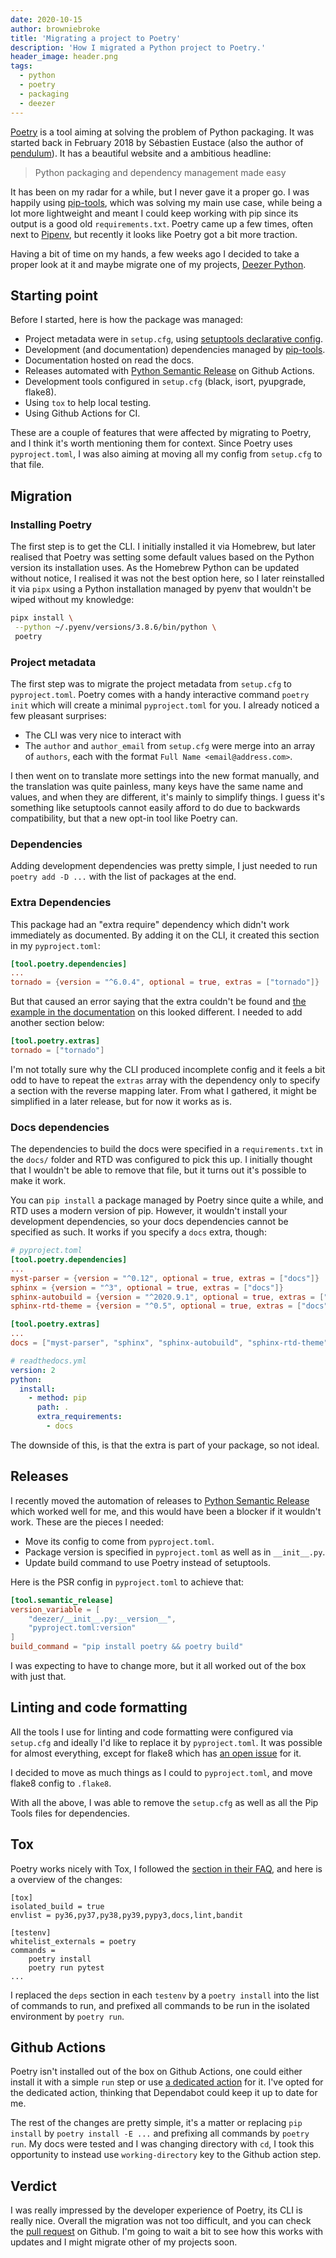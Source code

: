 ```yaml
---
date: 2020-10-15
author: browniebroke
title: 'Migrating a project to Poetry'
description: 'How I migrated a Python project to Poetry.'
header_image: header.png
tags:
  - python
  - poetry
  - packaging
  - deezer
---
```


[Poetry] is a tool aiming at solving the problem of Python packaging. It was started back in February 2018 by Sébastien Eustace (also the author of [pendulum]). It has a beautiful website and a ambitious headline:

> Python packaging and dependency management made easy

It has been on my radar for a while, but I never gave it a proper go. I was happily using [pip-tools], which was solving my main use case, while being a lot more lightweight and meant I could keep working with pip since its output is a good old `requirements.txt`. Poetry came up a few times, often next to [Pipenv], but recently it looks like Poetry got a bit more traction.

Having a bit of time on my hands, a few weeks ago I decided to take a proper look at it and maybe migrate one of my projects, [Deezer Python].

## Starting point

Before I started, here is how the package was managed:

- Project metadata were in `setup.cfg`, using [setuptools declarative config][setup-cfg].
- Development (and documentation) dependencies managed by [pip-tools].
- Documentation hosted on read the docs.
- Releases automated with [Python Semantic Release][psr] on Github Actions.
- Development tools configured in `setup.cfg` (black, isort, pyupgrade, flake8).
- Using `tox` to help local testing.
- Using Github Actions for CI.

These are a couple of features that were affected by migrating to Poetry, and I think it's worth mentioning them for context. Since Poetry uses `pyproject.toml`, I was also aiming at moving all my config from `setup.cfg` to that file.

## Migration

### Installing Poetry

The first step is to get the CLI. I initially installed it via Homebrew, but later realised that Poetry was setting some default values based on the Python version its installation uses. As the Homebrew Python can be updated without notice, I realised it was not the best option here, so I later reinstalled it via `pipx` using a Python installation managed by pyenv that wouldn't be wiped without my knowledge:

```sh
pipx install \
 --python ~/.pyenv/versions/3.8.6/bin/python \
 poetry
```

### Project metadata

The first step was to migrate the project metadata from `setup.cfg` to `pyproject.toml`. Poetry comes with a handy interactive command `poetry init` which will create a minimal `pyproject.toml` for you. I already noticed a few pleasant surprises:

- The CLI was very nice to interact with
- The `author` and `author_email` from `setup.cfg` were merge into an array of `authors`, each with the format `Full Name <email@address.com>`.

I then went on to translate more settings into the new format manually, and the translation was quite painless, many keys have the same name and values, and when they are different, it's mainly to simplify things. I guess it's something like setuptools cannot easily afford to do due to backwards compatibility, but that a new opt-in tool like Poetry can.

### Dependencies

Adding development dependencies was pretty simple, I just needed to run `poetry add -D ...` with the list of packages at the end.

### Extra Dependencies

This package had an "extra require" dependency which didn't work immediately as documented. By adding it on the CLI, it created this section in my `pyproject.toml`:

```toml
[tool.poetry.dependencies]
...
tornado = {version = "^6.0.4", optional = true, extras = ["tornado"]}
```

But that caused an error saying that the extra couldn't be found and [the example in the documentation][extras-ex] on this looked different. I needed to add another section below:

```toml
[tool.poetry.extras]
tornado = ["tornado"]
```

I'm not totally sure why the CLI produced incomplete config and it feels a bit odd to have to repeat the `extras` array with the dependency only to specify a section with the reverse mapping later. From what I gathered, it might be simplified in a later release, but for now it works as is.

### Docs dependencies

The dependencies to build the docs were specified in a `requirements.txt` in the `docs/` folder and RTD was configured to pick this up. I initially thought that I wouldn't be able to remove that file, but it turns out it's possible to make it work.

You can `pip install` a package managed by Poetry since quite a while, and RTD uses a modern version of pip. However, it wouldn't install your development dependencies, so your docs dependencies cannot be specified as such. It works if you specify a `docs` extra, though:

```toml
# pyproject.toml
[tool.poetry.dependencies]
...
myst-parser = {version = "^0.12", optional = true, extras = ["docs"]}
sphinx = {version = "^3", optional = true, extras = ["docs"]}
sphinx-autobuild = {version = "^2020.9.1", optional = true, extras = ["docs"]}
sphinx-rtd-theme = {version = "^0.5", optional = true, extras = ["docs"]}

[tool.poetry.extras]
...
docs = ["myst-parser", "sphinx", "sphinx-autobuild", "sphinx-rtd-theme"]
```

```yaml
# readthedocs.yml
version: 2
python:
  install:
    - method: pip
      path: .
      extra_requirements:
        - docs
```

The downside of this, is that the extra is part of your package, so not ideal.

## Releases

I recently moved the automation of releases to [Python Semantic Release][psr] which worked well for me, and this would have been a blocker if it wouldn't work. These are the pieces I needed:

- Move its config to come from `pyproject.toml`.
- Package version is specified in `pyproject.toml` as well as in `__init__.py`.
- Update build command to use Poetry instead of setuptools.

Here is the PSR config in `pyproject.toml` to achieve that:

```toml
[tool.semantic_release]
version_variable = [
    "deezer/__init__.py:__version__",
    "pyproject.toml:version"
]
build_command = "pip install poetry && poetry build"
```

I was expecting to have to change more, but it all worked out of the box with just that.

## Linting and code formatting

All the tools I use for linting and code formatting were configured via `setup.cfg` and ideally I'd like to replace it by `pyproject.toml`. It was possible for almost everything, except for flake8 which has [an open issue][flake8-issue] for it.

I decided to move as much things as I could to `pyproject.toml`, and move flake8 config to `.flake8`.

With all the above, I was able to remove the `setup.cfg` as well as all the Pip Tools files for dependencies.

## Tox

Poetry works nicely with Tox, I followed the [section in their FAQ][tox-poetry], and here is a overview of the changes:

```ini{2,6,8-9}
[tox]
isolated_build = true
envlist = py36,py37,py38,py39,pypy3,docs,lint,bandit

[testenv]
whitelist_externals = poetry
commands =
    poetry install
    poetry run pytest
...
```

I replaced the `deps` section in each `testenv` by a `poetry install` into the list of commands to run, and prefixed all commands to be run in the isolated environment by `poetry run`.

## Github Actions

Poetry isn't installed out of the box on Github Actions, one could either install it with a simple `run` step or use [a dedicated action][actions-poetry] for it. I've opted for the dedicated action, thinking that Dependabot could keep it up to date for me.

The rest of the changes are pretty simple, it's a matter or replacing `pip install` by `poetry install -E ...` and prefixing all commands by `poetry run`. My docs were tested and I was changing directory with `cd`, I took this opportunity to instead use `working-directory` key to the Github action step.

## Verdict

I was really impressed by the developer experience of Poetry, its CLI is really nice. Overall the migration was not too difficult, and you can check the [pull request] on Github. I'm going to wait a bit to see how this works with updates and I might migrate other of my projects soon.

[poetry]: https://python-poetry.org/
[pendulum]: https://pendulum.eustace.io/
[pipenv]: https://pipenv.pypa.io
[pip-tools]: https://github.com/jazzband/pip-tools
[deezer python]: https://deezer-python.readthedocs.io
[setup-cfg]: https://setuptools.readthedocs.io/en/latest/setuptools.html#setup-cfg-only-projects
[psr]: https://python-semantic-release.readthedocs.io
[extras-ex]: https://python-poetry.org/docs/pyproject/#extras
[flake8-issue]: https://gitlab.com/pycqa/flake8/-/issues/428
[tox-poetry]: https://python-poetry.org/docs/faq/#is-tox-supported
[actions-poetry]: https://github.com/abatilo/actions-poetry
[pull request]: https://github.com/browniebroke/deezer-python/pull/196
